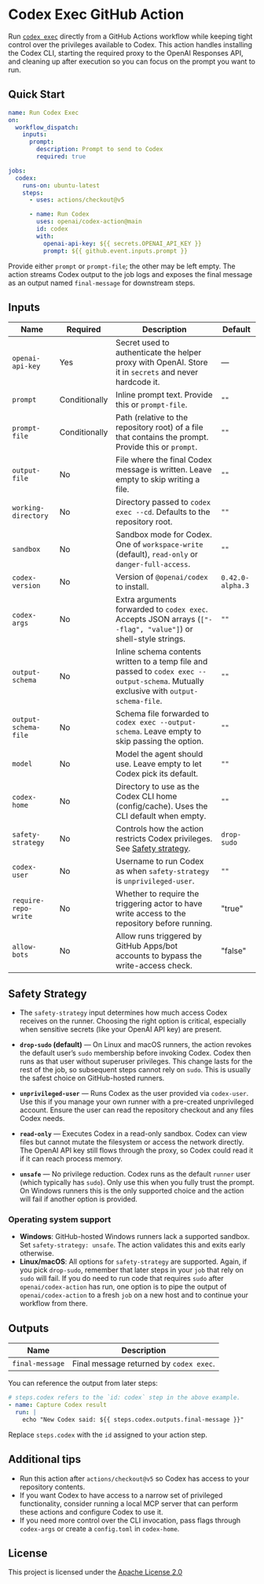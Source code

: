 # Codex Exec GitHub Action

Run [`codex exec`](https://github.com/openai/codex#codex-exec) directly from a GitHub Actions workflow while keeping tight control over the privileges available to Codex. This action handles installing the Codex CLI, starting the required proxy to the OpenAI Responses API, and cleaning up after execution so you can focus on the prompt you want to run.

## Quick Start

```yaml
name: Run Codex Exec
on:
  workflow_dispatch:
    inputs:
      prompt:
        description: Prompt to send to Codex
        required: true

jobs:
  codex:
    runs-on: ubuntu-latest
    steps:
      - uses: actions/checkout@v5

      - name: Run Codex
        uses: openai/codex-action@main
        id: codex
        with:
          openai-api-key: ${{ secrets.OPENAI_API_KEY }}
          prompt: ${{ github.event.inputs.prompt }}
```

Provide either `prompt` or `prompt-file`; the other may be left empty. The action streams Codex output to the job logs and exposes the final message as an output named `final-message` for downstream steps.

## Inputs

| Name                 | Required      | Description                                                                                                                             | Default          |
| -------------------- | ------------- | --------------------------------------------------------------------------------------------------------------------------------------- | ---------------- |
| `openai-api-key`     | Yes           | Secret used to authenticate the helper proxy with OpenAI. Store it in `secrets` and never hardcode it.                                  | —                |
| `prompt`             | Conditionally | Inline prompt text. Provide this or `prompt-file`.                                                                                      | `""`             |
| `prompt-file`        | Conditionally | Path (relative to the repository root) of a file that contains the prompt. Provide this or `prompt`.                                    | `""`             |
| `output-file`        | No            | File where the final Codex message is written. Leave empty to skip writing a file.                                                      | `""`             |
| `working-directory`  | No            | Directory passed to `codex exec --cd`. Defaults to the repository root.                                                                 | `""`             |
| `sandbox`            | No            | Sandbox mode for Codex. One of `workspace-write` (default), `read-only` or `danger-full-access`.                                        | `""`             |
| `codex-version`      | No            | Version of `@openai/codex` to install.                                                                                                  | `0.42.0-alpha.3` |
| `codex-args`         | No            | Extra arguments forwarded to `codex exec`. Accepts JSON arrays (`["--flag", "value"]`) or shell-style strings.                          | `""`             |
| `output-schema`      | No            | Inline schema contents written to a temp file and passed to `codex exec --output-schema`. Mutually exclusive with `output-schema-file`. | `""`             |
| `output-schema-file` | No            | Schema file forwarded to `codex exec --output-schema`. Leave empty to skip passing the option.                                          | `""`             |
| `model`              | No            | Model the agent should use. Leave empty to let Codex pick its default.                                                                  | `""`             |
| `codex-home`         | No            | Directory to use as the Codex CLI home (config/cache). Uses the CLI default when empty.                                                 | `""`             |
| `safety-strategy`    | No            | Controls how the action restricts Codex privileges. See [Safety strategy](#safety-strategy).                                            | `drop-sudo`      |
| `codex-user`         | No            | Username to run Codex as when `safety-strategy` is `unprivileged-user`.                                                                 | `""`             |
| `require-repo-write` | No            | Whether to require the triggering actor to have write access to the repository before running.                                          | "true"           |
| `allow-bots`         | No            | Allow runs triggered by GitHub Apps/bot accounts to bypass the write-access check.                                                      | "false"          |

## Safety Strategy

- The `safety-strategy` input determines how much access Codex receives on the runner. Choosing the right option is critical, especially when sensitive secrets (like your OpenAI API key) are present.

- **`drop-sudo` (default)** — On Linux and macOS runners, the action revokes the default user’s `sudo` membership before invoking Codex. Codex then runs as that user without superuser privileges. This change lasts for the rest of the job, so subsequent steps cannot rely on `sudo`. This is usually the safest choice on GitHub-hosted runners.
- **`unprivileged-user`** — Runs Codex as the user provided via `codex-user`. Use this if you manage your own runner with a pre-created unprivileged account. Ensure the user can read the repository checkout and any files Codex needs.
- **`read-only`** — Executes Codex in a read-only sandbox. Codex can view files but cannot mutate the filesystem or access the network directly. The OpenAI API key still flows through the proxy, so Codex could read it if it can reach process memory.
- **`unsafe`** — No privilege reduction. Codex runs as the default `runner` user (which typically has `sudo`). Only use this when you fully trust the prompt. On Windows runners this is the only supported choice and the action will fail if another option is provided.

### Operating system support

- **Windows**: GitHub-hosted Windows runners lack a supported sandbox. Set `safety-strategy: unsafe`. The action validates this and exits early otherwise.
- **Linux/macOS**: All options for `safety-strategy` are supported. Again, if you pick `drop-sudo`, remember that later steps in your `job` that rely on `sudo` will fail. If you do need to run code that requires `sudo` after `openai/codex-action` has run, one option is to pipe the output of `openai/codex-action` to a fresh `job` on a new host and to continue your workflow from there.

## Outputs

| Name            | Description                             |
| --------------- | --------------------------------------- |
| `final-message` | Final message returned by `codex exec`. |

You can reference the output from later steps:

```yaml
# steps.codex refers to the `id: codex` step in the above example.
- name: Capture Codex result
  run: |
    echo "New Codex said: ${{ steps.codex.outputs.final-message }}"
```

Replace `steps.codex` with the `id` assigned to your action step.

## Additional tips

- Run this action after `actions/checkout@v5` so Codex has access to your repository contents.
- If you want Codex to have access to a narrow set of privileged functionality, consider running a local MCP server that can perform these actions and configure Codex to use it.
- If you need more control over the CLI invocation, pass flags through `codex-args` or create a `config.toml` in `codex-home`.

## License

This project is licensed under the [Apache License 2.0](./LICENSE)
